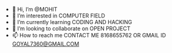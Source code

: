 - 👋 Hi, I’m @MOHIT
- 👀 I’m interested in COMPUTER FIELD
- 🌱 I’m currently learning CODING AND HACKING
- 💞️ I’m looking to collaborate on OPEN PROJECT
- 📫 How to reach me CONTACT ME 8168655762 OR GMAIL ID GOYAL7360@GMAIL.COM

<!---
MOHIT7360/MOHIT7360 is a ✨ special ✨ repository because its `README.md` (this file) appears on your GitHub profile.
You can click the Preview link to take a look at your changes.
--->
